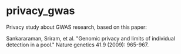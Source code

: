 # privacy_gwas

Privacy study about GWAS research, based on this paper:

Sankararaman, Sriram, et al. "Genomic privacy and limits of individual detection in a pool." Nature genetics 41.9 (2009): 965-967.
